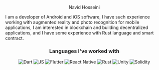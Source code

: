<p align="center">
  <a href="http://Navid Hosseini"></a>
  Navid Hosseini
</p>
  
I am a developer of Android and iOS software, I have such experience working with augmented reality and photo recognition for mobile applications, I am interested in blockchain and building decentralized applications, and I have some experience with Rust language and smart contract.

<h3 align="center">Languages I've worked with</h3>
<p align="center">
  <img src="https://img.shields.io/badge/dart-%230175C2.svg?style=for-the-badge&logo=dart&logoColor=white" alt="Dart">
  <img src="https://img.shields.io/badge/JavaScript-323330?style=for-the-badge&logo=javascript&logoColor=F7DF1E" alt="JS">
  <img src="https://img.shields.io/badge/Flutter-%2302569B.svg?style=for-the-badge&logo=Flutter&logoColor=white" alt="Flutter">
  <img src="https://img.shields.io/badge/react_native-%2320232a.svg?style=for-the-badge&logo=react&logoColor=%2361DAFB" alt="React Native">
  <img src="https://img.shields.io/badge/rust-%23000000.svg?style=for-the-badge&logo=rust&logoColor=white" alt="Rust">
  <img src="https://img.shields.io/badge/unity-%23000000.svg?style=for-the-badge&logo=unity&logoColor=white" alt="Unity">
   <img src="https://img.shields.io/badge/unity-%23000000.svg?style=for-the-badge&logo=unity&logoColor=white" alt="Solidity">
</p>
